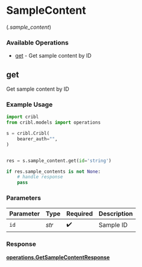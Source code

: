 # SampleContent
(*.sample_content*)

### Available Operations

* [get](#get) - Get sample content by ID

## get

Get sample content by ID

### Example Usage

```python
import cribl
from cribl.models import operations

s = cribl.Cribl(
    bearer_auth="",
)


res = s.sample_content.get(id='string')

if res.sample_contents is not None:
    # handle response
    pass
```

### Parameters

| Parameter          | Type               | Required           | Description        |
| ------------------ | ------------------ | ------------------ | ------------------ |
| `id`               | *str*              | :heavy_check_mark: | Sample ID          |


### Response

**[operations.GetSampleContentResponse](../../models/operations/getsamplecontentresponse.md)**

